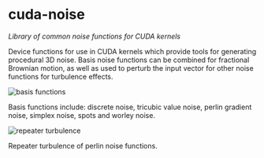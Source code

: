 # cuda-noise

*Library of common noise functions for CUDA kernels*

Device functions for use in CUDA kernels which provide tools for generating procedural 3D noise.
Basis noise functions can be combined for fractional Brownian motion, as well as used to perturb
the input vector for other noise functions for turbulence effects.

![basis functions](http://covex.info/wp-content/uploads/2017/02/montage.jpg "Basis functions")

Basis functions include: discrete noise, tricubic value noise, perlin gradient noise, simplex noise, spots and worley noise.

![repeater turbulence](http://covex.info/wp-content/uploads/2017/02/cudanoise-300x300.png "Repeater turbulence")

Repeater turbulence of perlin noise functions.

